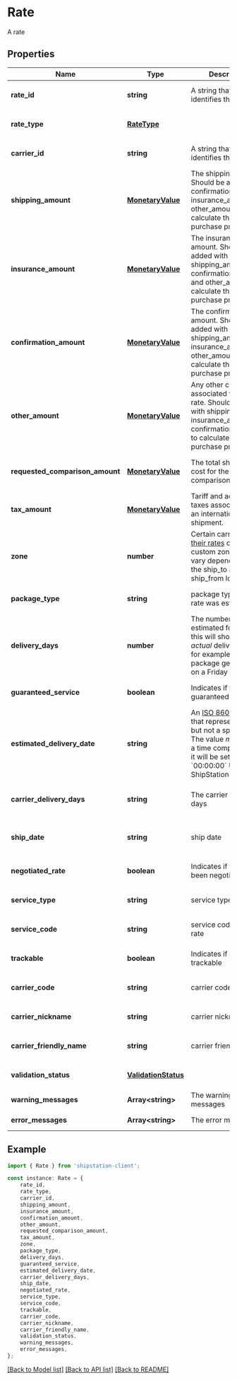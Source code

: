 # Rate

A rate

## Properties

Name | Type | Description | Notes
------------ | ------------- | ------------- | -------------
**rate_id** | **string** | A string that uniquely identifies the rate | [readonly] [default to undefined]
**rate_type** | [**RateType**](RateType.md) |  | [readonly] [default to undefined]
**carrier_id** | **string** | A string that uniquely identifies the carrier | [readonly] [default to undefined]
**shipping_amount** | [**MonetaryValue**](MonetaryValue.md) | The shipping amount. Should be added with confirmation_amount, insurance_amount and other_amount to calculate the total purchase price. | [readonly] [default to undefined]
**insurance_amount** | [**MonetaryValue**](MonetaryValue.md) | The insurance amount.  Should be added with shipping_amount, confirmation_amount and other_amount to calculate the total purchase price. | [readonly] [default to undefined]
**confirmation_amount** | [**MonetaryValue**](MonetaryValue.md) | The confirmation amount.  Should be added with shipping_amount, insurance_amount and other_amount to calculate the total purchase price. | [readonly] [default to undefined]
**other_amount** | [**MonetaryValue**](MonetaryValue.md) | Any other charges associated with this rate.  Should be added with shipping_amount, insurance_amount and confirmation_amount to calculate the total purchase price. | [readonly] [default to undefined]
**requested_comparison_amount** | [**MonetaryValue**](MonetaryValue.md) | The total shipping cost for the specified comparison_rate_type. | [optional] [readonly] [default to undefined]
**tax_amount** | [**MonetaryValue**](MonetaryValue.md) | Tariff and additional taxes associated with an international shipment. | [optional] [readonly] [default to undefined]
**zone** | **number** | Certain carriers base [their rates](https://blog.stamps.com/2017/09/08/usps-postal-zones/) off of custom zones that vary depending upon the ship_to and ship_from location  | [readonly] [default to undefined]
**package_type** | **string** | package type that this rate was estimated for | [readonly] [default to undefined]
**delivery_days** | **number** | The number of days estimated for delivery, this will show the _actual_ delivery time if for example, the package gets shipped on a Friday  | [optional] [readonly] [default to undefined]
**guaranteed_service** | **boolean** | Indicates if the rate is guaranteed. | [readonly] [default to undefined]
**estimated_delivery_date** | **string** | An [ISO 8601](https://en.wikipedia.org/wiki/ISO_8601) string that represents a date, but not a specific time.  The value _may_ contain a time component, but it will be set to &#x60;00:00:00&#x60; UTC by ShipStation .  | [optional] [readonly] [default to undefined]
**carrier_delivery_days** | **string** | The carrier delivery days | [optional] [readonly] [default to undefined]
**ship_date** | **string** | ship date | [optional] [readonly] [default to undefined]
**negotiated_rate** | **boolean** | Indicates if the rates been negotiated | [readonly] [default to undefined]
**service_type** | **string** | service type | [readonly] [default to undefined]
**service_code** | **string** | service code for the rate | [readonly] [default to undefined]
**trackable** | **boolean** | Indicates if rate is trackable | [readonly] [default to undefined]
**carrier_code** | **string** | carrier code | [readonly] [default to undefined]
**carrier_nickname** | **string** | carrier nickname | [readonly] [default to undefined]
**carrier_friendly_name** | **string** | carrier friendly name | [readonly] [default to undefined]
**validation_status** | [**ValidationStatus**](ValidationStatus.md) |  | [readonly] [default to undefined]
**warning_messages** | **Array&lt;string&gt;** | The warning messages | [default to undefined]
**error_messages** | **Array&lt;string&gt;** | The error messages | [default to undefined]

## Example

```typescript
import { Rate } from 'shipstation-client';

const instance: Rate = {
    rate_id,
    rate_type,
    carrier_id,
    shipping_amount,
    insurance_amount,
    confirmation_amount,
    other_amount,
    requested_comparison_amount,
    tax_amount,
    zone,
    package_type,
    delivery_days,
    guaranteed_service,
    estimated_delivery_date,
    carrier_delivery_days,
    ship_date,
    negotiated_rate,
    service_type,
    service_code,
    trackable,
    carrier_code,
    carrier_nickname,
    carrier_friendly_name,
    validation_status,
    warning_messages,
    error_messages,
};
```

[[Back to Model list]](../README.md#documentation-for-models) [[Back to API list]](../README.md#documentation-for-api-endpoints) [[Back to README]](../README.md)
